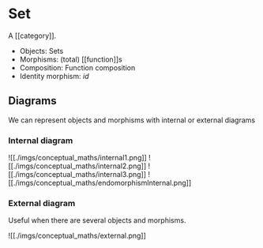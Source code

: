 # Set

A [[category]].

- Objects: Sets
- Morphisms: (total) [[function]]s
- Composition: Function composition
- Identity morphism: $id$


## Diagrams

We can represent objects and morphisms with internal or external diagrams

### Internal diagram
  
  ![[./imgs/conceptual_maths/internal1.png]]
  ![[./imgs/conceptual_maths/internal2.png]]
  ![[./imgs/conceptual_maths/internal3.png]]
  ![[./imgs/conceptual_maths/endomorphismInternal.png]]

### External diagram
  
  Useful when there are several objects and morphisms.

   ![[./imgs/conceptual_maths/external.png]]
